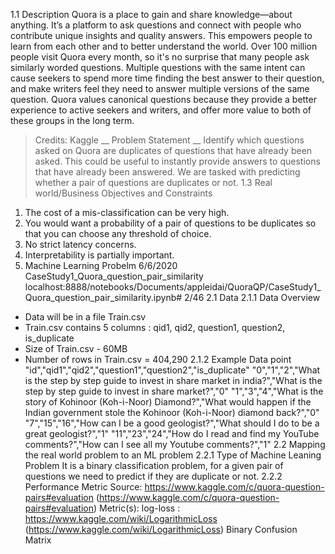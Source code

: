 1.1 Description
Quora is a place to gain and share knowledge—about anything. It’s a platform to ask questions and connect with people who contribute unique insights and quality answers. This empowers people to learn from each other
and to better understand the world.
Over 100 million people visit Quora every month, so it's no surprise that many people ask similarly worded questions. Multiple questions with the same intent can cause seekers to spend more time finding the best answer to
their question, and make writers feel they need to answer multiple versions of the same question. Quora values canonical questions because they provide a better experience to active seekers and writers, and offer more
value to both of these groups in the long term.
> Credits: Kaggle
__ Problem Statement __
Identify which questions asked on Quora are duplicates of questions that have already been asked.
This could be useful to instantly provide answers to questions that have already been answered.
We are tasked with predicting whether a pair of questions are duplicates or not.
1.3 Real world/Business Objectives and Constraints
1. The cost of a mis-classification can be very high.
2. You would want a probability of a pair of questions to be duplicates so that you can choose any threshold of choice.
3. No strict latency concerns.
4. Interpretability is partially important.
2. Machine Learning Probelm
6/6/2020 CaseStudy1_Quora_question_pair_similarity
localhost:8888/notebooks/Documents/appleidai/QuoraQP/CaseStudy1_Quora_question_pair_similarity.ipynb# 2/46
2.1 Data
2.1.1 Data Overview
- Data will be in a file Train.csv
- Train.csv contains 5 columns : qid1, qid2, question1, question2, is_duplicate
- Size of Train.csv - 60MB
- Number of rows in Train.csv = 404,290
2.1.2 Example Data point
"id","qid1","qid2","question1","question2","is_duplicate"
"0","1","2","What is the step by step guide to invest in share market in india?","What is the step by step guide to invest in share market?","0"
"1","3","4","What is the story of Kohinoor (Koh-i-Noor) Diamond?","What would happen if the Indian government stole the Kohinoor (Koh-i-Noor) diamond back?","0"
"7","15","16","How can I be a good geologist?","What should I do to be a great geologist?","1"
"11","23","24","How do I read and find my YouTube comments?","How can I see all my Youtube comments?","1"
2.2 Mapping the real world problem to an ML problem
2.2.1 Type of Machine Leaning Problem
It is a binary classification problem, for a given pair of questions we need to predict if they are duplicate or not.
2.2.2 Performance Metric
Source: https://www.kaggle.com/c/quora-question-pairs#evaluation (https://www.kaggle.com/c/quora-question-pairs#evaluation)
Metric(s):
log-loss : https://www.kaggle.com/wiki/LogarithmicLoss (https://www.kaggle.com/wiki/LogarithmicLoss)
Binary Confusion Matrix
